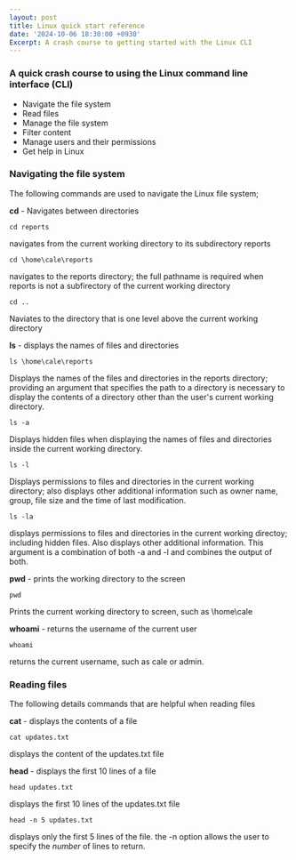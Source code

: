 ```yaml
---
layout: post
title: Linux quick start reference
date: '2024-10-06 18:30:00 +0930'
Excerpt: A crash course to getting started with the Linux CLI
---
```

### A quick crash course to using the Linux command line interface (CLI)

- Navigate the file system
- Read files
- Manage the file system
- Filter content
- Manage users and their permissions
- Get help in Linux

### Navigating the file system

The following commands are used to navigate the Linux file system;

**cd** - Navigates between directories

```
cd reports
```
navigates from the current working directory to its subdirectory reports

```
cd \home\cale\reports
```
navigates to the reports directory; the full pathname is required when reports is not a subfirectory of the current working directory

```
cd ..
```
Naviates to the directory that is one level above the current working directory

**ls** - displays the names of files and directories

```
ls \home\cale\reports
```
Displays the names of the files and directories in the reports directory; providing an argument that specifies the path to a directory is necessary to display the contents of a directory other than the user's current working directory.

```
ls -a
```
Displays hidden files when displaying the names of files and directories inside the current working directory.

```
ls -l
```
Displays permissions to files and directories in the current working directory; also displays other additional information such as owner name, group, file size and the time of last modification.

```
ls -la
```
displays permissions to files and directories in the current working directoy; including hidden files. Also displays other additional information. This argument is a combination of both -a and -l and combines the output of both.

**pwd** - prints the working directory to the screen

```
pwd
```
Prints the current working directory to screen, such as \home\cale

**whoami** - returns the username of the current user

```
whoami
```
returns the current username, such as cale or admin.

### Reading files
The following details commands that are helpful when reading files

**cat** - displays the contents of a file

```
cat updates.txt
```
displays the content of the updates.txt file

**head** - displays the first 10 lines of a file

```
head updates.txt
```
displays the first 10 lines of the updates.txt file

```
head -n 5 updates.txt
```
displays only the first 5 lines of the file.
the -n option allows the user to specify the _number_ of lines to return.
